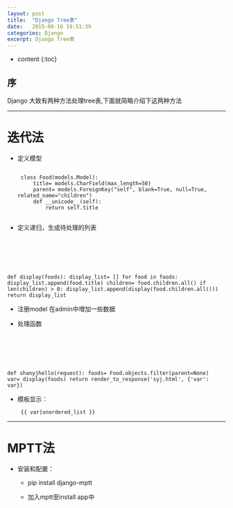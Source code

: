 ```yaml
---
layout: post
title:  "Django Tree表"
date:   2015-08-16 19:51:39
categories: Django
excerpt: Django Tree表
---
```


* content
{:toc}


## 序

Django 大致有两种方法处理tree表,下面就简略介绍下这两种方法

---

# 迭代法

 * 定义模型
     <pre><code>
    class Food(models.Model):
        title= models.CharField(max_length=50)
        parent= models.ForeignKey("self", blank=True, null=True, related_name="children")
        def __unicode__(self):
            return self.title
    </code></pre>

 * 定义递归，生成待处理的列表
      <pre><code>
def display(foods):
    display_list= []
    for food in foods:
        display_list.append(food.title)
        children= food.children.all()
        if len(children) > 0:
            display_list.append(display(food.children.all()))
    return display_list
        </code></pre>

 * 注册model 在admin中增加一些数据

 * 处理函数
      <pre><code>
def shanyjhello(request):
    foods= Food.objects.filter(parent=None)
    var= display(foods)
    return render_to_response('syj.html', {'var': var})
        </code></pre>

 * 模板显示：
       <pre><code>
{{ var\|unordered_list }}
        </code></pre>

---

# MPTT法

 * 安装和配置：

   * pip install django-mptt

   * 加入mptt至install app中

